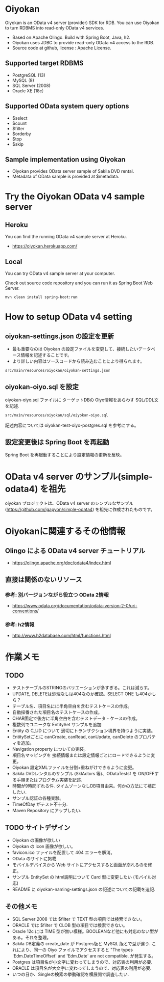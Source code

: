 # Oiyokan

Oiyokan is an OData v4 server (provider) SDK for RDB.
You can use Oiyokan to turn RDBMS into read-only OData v4 services.

- Based on Apache Olingo. Build with Spring Boot, Java, h2.
- Oiyokan uses JDBC to provide read-only OData v4 access to the RDB.
- Source code at github, license : Apache License.

## Supported target RDBMS

- PostgreSQL (13)
- MySQL (8)
- SQL Server (2008)
- Oracle XE (18c)

## Supported OData system query options

- $select
- $count
- $filter
- $orderby
- $top
- $skip

## Sample implementation using Oiyokan

- Oiyokan provides OData server sample of Sakila DVD rental.
- Metadata of OData sample is provided at $metadata.

# Try the Oiyokan OData v4 sample server

## Heroku

You can find the running OData v4 sample server at Heroku.

- https://oiyokan.herokuapp.com/

## Local

You can try OData v4 sample server at your computer.

Check out source code repository and you can run it as Spring Boot Web Server.

```sh
mvn clean install spring-boot:run
```

# How to setup OData v4 setting

## oiyokan-settings.json の設定を更新

- 最も重要なのは Oiyokan の設定ファイルを変更して、接続したいデータベース情報を記述することです。
- より詳しい内容はソースコードから読み込むことにより得られます。

```sh
src/main/resources/oiyokan/oiyokan-settings.json
```

## oiyokan-oiyo.sql を設定

oiyokan-oiyo.sql ファイルに ターゲットDBの Oiyo情報をあらわす SQL/DDL文を記述.

```sh
src/main/resources/oiyokan/sql/oiyokan-oiyo.sql
```

記述内容については oiyokan-test-oiyo-postgres.sql を参考にする。

## 設定変更後は Spring Boot を再起動

Spring Boot を再起動することにより設定情報の更新を反映。

# OData v4 server のサンプル(simple-odata4) を祖先

oiyokan プロジェクトは、OData v4 server のシンプルなサンプル(https://github.com/igapyon/simple-odata4) を祖先に作成されたものです。

# Oiyokanに関連するその他情報

## Olingo による OData v4 server チュートリアル

- https://olingo.apache.org/doc/odata4/index.html

## 直接は関係のないリソース

### 参考: 別バージョンながら役立つ OData 2情報

- https://www.odata.org/documentation/odata-version-2-0/uri-conventions/

### 参考: h2情報

- http://www.h2database.com/html/functions.html

# 作業メモ

## TODO

- テストテーブルのSTRINGのバリエーションが多すぎる。これは減らす。
- UPDATE, DELETEは処理なしは404なのか確認。SELECT ONE も404かしら？
- テーブル名、項目名にに半角空白を含むテストケースの作成。
- 自動採番された項目名のテストケースの作成。
- CHAR固定で後方に半角空白を含むテストデータ・ケースの作成。
- 複数列でユニークな EntitySet サンプルを追加
- Entity の C_UD について 適切にトランザクション境界を持つように実装。
- EntitySetごとに canCreate, canRead, canUpdate, canDelete のプロパティを追加。
- Navigation property についての実装。
- 項目名マッピングを 接続情報または設定情報ごとにロードできるように変更。
- Oiyokan 設定XMLファイルを分割+重ねがけできるように変更。
- Sakila DVDレンタルのサンプル (SklActors 等)、ODataTests1 を ON/OFFする手順またはプログラム実装を記述.
- 時間が9時間ずれる件. タイムゾーンなしDB項目由来。何かの方法にて補正したい.
- サンプル認証の各種実験。
- TimeOfDay がテスト不十分.
- Maven Repository にアップしたい.

## TODO サイトデザイン

- Oiyokan の画像が欲しい
- Oiyokan の icon 画像が欲しい。
- favicon.ico ファイルを配置して 404 エラーを解消。
- OData のサイトに掲載
- モバイルデバイスから Web サイトにアクセスすると画面が崩れるのを修正。
- サンプル EntitySet の html説明について Card 型に変更したい (モバイル対応)
- README に oiyokan-naming-settings.json の記述についての記載を追記.

## その他メモ

- SQL Server 2008 では $filter で TEXT 型の項目では検索できない。
- ORACLE では $filter で CLOB 型の項目では検索できない。
- Oracle 12c には TIME 型が無い模様。BOOLEANなど他にも対応のない型がある。それを整理。
- Sakila DB定義の create_date が Postgres版と MySQL 版とで型が違う.
    これにより、同一の Oiyo ファイルでアクセスすると "The types 'Edm.DateTimeOffset' and 'Edm.Date' are not compatible. が発生する。
- Postgres は項目名が小文字に変わってしまうので、対応表の利用が必要.
- ORACLE は項目名が大文字に変わってしまうので、対応表の利用が必要.
- いつの日か、Singleの検索の挙動確認を横展開で調査したい.
